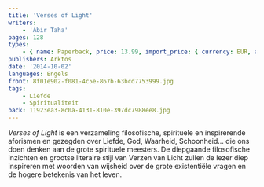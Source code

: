 ```yaml
---
title: 'Verses of Light'
writers:
    - 'Abir Taha'
pages: 128
types:
    - { name: Paperback, price: 13.99, import_price: { currency: EUR, amount: 10.56 }, isbn: 978---1-9105-24--10-7, size: { height: '216', width: '140', depth: '8' } }
publishers: Arktos
date: '2014-10-02'
languages: Engels
front: 8f01e902-f081-4c5e-867b-63bcd7753999.jpg
tags:
    - Liefde
    - Spiritualiteit
back: 11923ea3-8c0a-4131-810e-397dc7988ee8.jpg
---
```


*Verses of Light* is een verzameling filosofische, spirituele en inspirerende aforismen en gezegden over Liefde, God, Waarheid, Schoonheid... die ons doen denken aan de grote spirituele meesters. De diepgaande filosofische inzichten en grootse literaire stijl van Verzen van Licht zullen de lezer diep inspireren met woorden van wijsheid over de grote existentiële vragen en de hogere betekenis van het leven.
